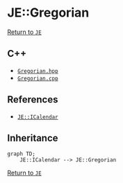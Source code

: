 # JE::Gregorian

[Return to `JE`](/docs/je.md)

## C++

- [`Gregorian.hpp`](/src/je/Gregorian.hpp)
- [`Gregorian.cpp`](/src/je/Gregorian.cpp)

## References

- [`JE::ICalendar`](/docs/je/ICalendar.md)

## Inheritance

```mermaid
graph TD;
    JE::ICalendar --> JE::Gregorian
```

[Return to `JE`](/docs/je.md)